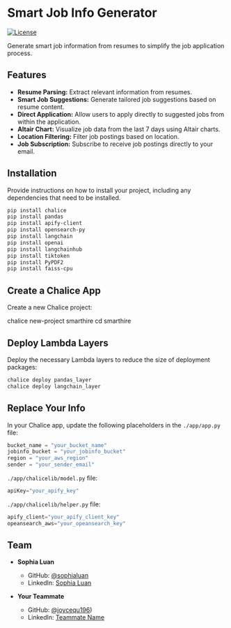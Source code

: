 # Smart Job Info Generator

[![License](https://img.shields.io/badge/License-MIT-blue.svg)](LICENSE)

Generate smart job information from resumes to simplify the job application process.


## Features

- **Resume Parsing:** Extract relevant information from resumes.
- **Smart Job Suggestions:** Generate tailored job suggestions based on resume content.
- **Direct Application:** Allow users to apply directly to suggested jobs from within the application.
- **Altair Chart:** Visualize job data from the last 7 days using Altair charts.
- **Location Filtering:** Filter job postings based on location.
- **Job Subscription:** Subscribe to receive job postings directly to your email.


## Installation

Provide instructions on how to install your project, including any dependencies that need to be installed.

```bash
pip install chalice
pip install pandas
pip install apify-client
pip install opensearch-py
pip install langchain
pip install openai
pip install langchainhub
pip install tiktoken
pip install PyPDF2
pip install faiss-cpu
```

## Create a Chalice App
Create a new Chalice project:

chalice new-project smarthire
cd smarthire

## Deploy Lambda Layers
Deploy the necessary Lambda layers to reduce the size of deployment packages:
```python
chalice deploy pandas_layer
chalice deploy langchain_layer
```

## Replace Your Info

In your Chalice app, update the following placeholders in the `./app/app.py` file:

```python
bucket_name = "your_bucket_name"
jobinfo_bucket = "your_jobinfo_bucket"
region = "your_aws_region"
sender = "your_sender_email"
```

`./app/chalicelib/model.py` file:
```python
apiKey="your_apify_key"
```

`./app/chalicelib/helper.py` file:
```python
apify_client="your_apify_client_key"
opeansearch_aws="your_opeansearch_key"
```

## Team

- **Sophia Luan**
  - GitHub: [@sophialuan](https://github.com/sophialuan)
  - LinkedIn: [Sophia Luan](https://www.linkedin.com/in/sophia-luan-256354208/)

- **Your Teammate**
  - GitHub: [@joycequ196](https://github.com/joycequ196))
  - LinkedIn: [Teammate Name](https://www.linkedin.com/in/teammate_profile)
